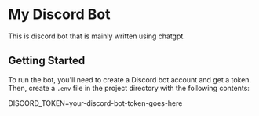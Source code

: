 # My Discord Bot

This is discord bot that is mainly written using chatgpt.

## Getting Started

To run the bot, you'll need to create a Discord bot account and get a token. Then, create a `.env` file in the project directory with the following contents:

DISCORD_TOKEN=your-discord-bot-token-goes-here
